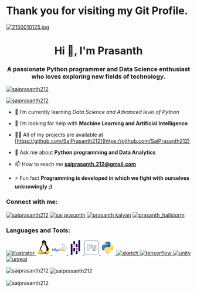 # Thank you for visiting my Git Profile.
[![2150010125.jpg](https://i.postimg.cc/brCCgPFb/2150010125.jpg)](https://postimg.cc/Cn8sM30L)

<h1 align="center">Hi 👋, I'm Prasanth</h1>
<h3 align="center">A passionate Python programmer and Data Science enthusiast who loves exploring new fields of technology.</h3>

<p align="left"> <a href="https://github.com/ryo-ma/github-profile-trophy"><img src="https://github-profile-trophy.vercel.app/?username=saiprasanth212" alt="saiprasanth212" /></a> </p>

<p align="left"> <a href="https://twitter.com/saiprasanth212" target="blank"><img src="https://img.shields.io/twitter/follow/saiprasanth212?logo=twitter&style=for-the-badge" alt="saiprasanth212" /></a> </p>

- 🌱 I’m currently learning *Data Science and Advanced level of Python*

- 🤝 I’m looking for help with **Machine Learning and Artificial Intelligence**

- 👨‍💻 All of my projects are available at [https://github.com/SaiPrasanth212](https://github.com/SaiPrasanth212)

- 💬 Ask me about **Python programming and Data Analytics**

- 📫 How to reach me **saiprasanth.212@gmail.com**

- ⚡ Fun fact **Programming is developed in which we fight with ourselves unknowingly ;)**

<h3 align="left">Connect with me:</h3>
<p align="left">
<a href="https://x.com/SaiPras30623958" target="blank"><img align="center" src="https://raw.githubusercontent.com/rahuldkjain/github-profile-readme-generator/master/src/images/icons/Social/twitter.svg" alt="saiprasanth212" height="30" width="40" /></a>
<a href="https://linkedin.com/in/sai prasanth" target="blank"><img align="center" src="https://raw.githubusercontent.com/rahuldkjain/github-profile-readme-generator/master/src/images/icons/Social/linked-in-alt.svg" alt="sai prasanth" height="30" width="40" /></a>
<a href="https://fb.com/prasanth kalyan" target="blank"><img align="center" src="https://raw.githubusercontent.com/rahuldkjain/github-profile-readme-generator/master/src/images/icons/Social/facebook.svg" alt="prasanth kalyan" height="30" width="40" /></a>
<a href="https://instagram.com/prasanth_hailstorm" target="blank"><img align="center" src="https://raw.githubusercontent.com/rahuldkjain/github-profile-readme-generator/master/src/images/icons/Social/instagram.svg" alt="prasanth_hailstorm" height="30" width="40" /></a>
</p>

<h3 align="left">Languages and Tools:</h3>
<p align="left"> <a href="https://www.adobe.com/in/products/illustrator.html" target="_blank" rel="noreferrer"> <img src="https://www.vectorlogo.zone/logos/adobe_illustrator/adobe_illustrator-icon.svg" alt="illustrator" width="40" height="40"/> </a> <a href="https://www.linux.org/" target="_blank" rel="noreferrer"> <img src="https://raw.githubusercontent.com/devicons/devicon/master/icons/linux/linux-original.svg" alt="linux" width="40" height="40"/> </a> <a href="https://www.mysql.com/" target="_blank" rel="noreferrer"> <img src="https://raw.githubusercontent.com/devicons/devicon/master/icons/mysql/mysql-original-wordmark.svg" alt="mysql" width="40" height="40"/> </a> <a href="https://pandas.pydata.org/" target="_blank" rel="noreferrer"> <img src="https://raw.githubusercontent.com/devicons/devicon/2ae2a900d2f041da66e950e4d48052658d850630/icons/pandas/pandas-original.svg" alt="pandas" width="40" height="40"/> </a> <a href="https://www.photoshop.com/en" target="_blank" rel="noreferrer"> <img src="https://raw.githubusercontent.com/devicons/devicon/master/icons/photoshop/photoshop-line.svg" alt="photoshop" width="40" height="40"/> </a> <a href="https://www.python.org" target="_blank" rel="noreferrer"> <img src="https://raw.githubusercontent.com/devicons/devicon/master/icons/python/python-original.svg" alt="python" width="40" height="40"/> </a> <a href="https://www.sketch.com/" target="_blank" rel="noreferrer"> <img src="https://www.vectorlogo.zone/logos/sketchapp/sketchapp-icon.svg" alt="sketch" width="40" height="40"/> </a> <a href="https://www.tensorflow.org" target="_blank" rel="noreferrer"> <img src="https://www.vectorlogo.zone/logos/tensorflow/tensorflow-icon.svg" alt="tensorflow" width="40" height="40"/> </a> <a href="https://unity.com/" target="_blank" rel="noreferrer"> <img src="https://www.vectorlogo.zone/logos/unity3d/unity3d-icon.svg" alt="unity" width="40" height="40"/> </a> <a href="https://unrealengine.com/" target="_blank" rel="noreferrer"> <img src="https://raw.githubusercontent.com/kenangundogan/fontisto/036b7eca71aab1bef8e6a0518f7329f13ed62f6b/icons/svg/brand/unreal-engine.svg" alt="unreal" width="40" height="40"/> </a> </p>

<p><img align="left" src="https://github-readme-stats.vercel.app/api/top-langs?username=saiprasanth212&show_icons=true&locale=en&layout=compact" alt="saiprasanth212" /></p>

<p>&nbsp;<img align="center" src="https://github-readme-stats.vercel.app/api?username=saiprasanth212&show_icons=true&locale=en" alt="saiprasanth212" /></p>

<p><img align="center" src="https://github-readme-streak-stats.herokuapp.com/?user=saiprasanth212&" alt="saiprasanth212" /></p>


<!--
**SaiPrasanth212/SaiPrasanth212** is a ✨ _special_ ✨ repository because its `README.md` (this file) appears on your GitHub profile.

Here are some ideas to get you started:

- 🔭 I’m currently working on ...
- 🌱 I’m currently learning ...
- 👯 I’m looking to collaborate on ...
- 🤔 I’m looking for help with ...
- 💬 Ask me about ...
- 📫 How to reach me: ...
- 😄 Pronouns: ...
- ⚡ Fun fact: ...
-->
